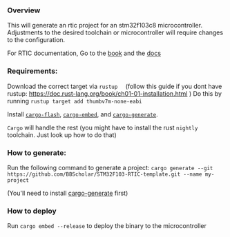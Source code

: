 ### Overview
This will generate an rtic project for an stm32f103c8 microcontroller. Adjustments to the desired toolchain or microcontroller will require changes to the configuration.

For RTIC documentation, Go to the [book](https://rtic.rs/0.5/book/en/) and the [docs](https://docs.rs/cortex-m-rtic/0.5.5/rtic/)

### Requirements:

Download the correct target via `rustup  ` (follow this guide if you dont have rustup: https://doc.rust-lang.org/book/ch01-01-installation.html )
Do this by running `rustup target add thumbv7m-none-eabi`

Install [`cargo-flash`](https://github.com/probe-rs/cargo-flash), [`cargo-embed`](https://github.com/probe-rs/cargo-embed), and [`cargo-generate`](https://github.com/ashleygwilliams/cargo-generate).

`Cargo` will handle the rest (you might have to install the rust `nightly` toolchain. Just look up how to do that)

### How to generate:
Run the following command to generate a project:
`cargo generate --git https://github.com/BBScholar/STM32F103-RTIC-template.git --name my-project`

(You'll need to install [cargo-generate](https://github.com/ashleygwilliams/cargo-generate) first)

### How to deploy
Run `cargo embed --release` to deploy the binary to the microcontroller

